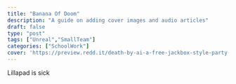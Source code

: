 ```yaml
---
title: "Banana Of Doom"
description: "A guide on adding cover images and audio articles"
draft: false
type: "post"
tags: ["Unreal","SmallTeam"]
categories: ["SchoolWork"]
cover: 'https://preview.redd.it/death-by-ai-a-free-jackbox-style-party-game-ai-judges-your-v0-hrpypgwlvq4c1.gif?format=png8&s=704b7322d9b93ade7b840e9e60260aea7625ef13'
---
```


Lillapad is sick